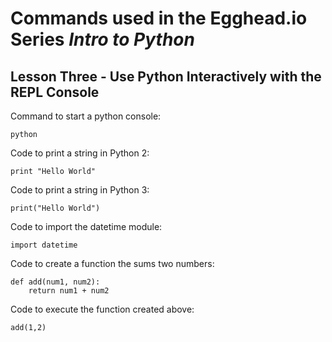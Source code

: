 # Commands used in the Egghead.io Series *Intro to Python*
## Lesson Three - Use Python Interactively with the REPL Console

Command to start a python console:

`python`

Code to print a string in Python 2:

`print "Hello World"`

Code to print a string in Python 3:

`print("Hello World")`

Code to import the datetime module:

`import datetime`

Code to create a function the sums two numbers:

```
def add(num1, num2):
    return num1 + num2
```

Code to execute the function created above:

`add(1,2)`
